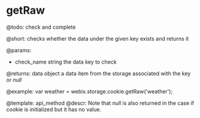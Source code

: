 getRaw
=============


@todo:
	check and complete

@short:
	checks whether the data under the given key exists and returns it

@params:

- check_name		string 			the data key to check

@returns:
data		object			a data item from the storage associated with the key or <i>null</i>

@example:
var weather = webix.storage.cookie.getRaw('weather');

@template:	api_method
@descr:
Note that *null* is also returned in the case if cookie is initialized but it has no value.
